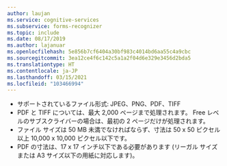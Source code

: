 ```yaml
---
author: laujan
ms.service: cognitive-services
ms.subservice: forms-recognizer
ms.topic: include
ms.date: 08/17/2019
ms.author: lajanuar
ms.openlocfilehash: 5e856b7cf6404a30bf983c4014bd6aa55c4a9cbc
ms.sourcegitcommit: 3ea12ce4f6c142c5a1a2f04d6e329e3456d2bda5
ms.translationtype: HT
ms.contentlocale: ja-JP
ms.lasthandoff: 03/15/2021
ms.locfileid: "103466994"
---
```

* サポートされているファイル形式: JPEG、PNG、PDF、TIFF 
* PDF と TIFF については、最大 2,000 ページまで処理されます。 Free レベルのサブスクライバーの場合は、最初の 2 ページだけが処理されます。 
* ファイル サイズは 50 MB 未満でなければならず、寸法は 50 x 50 ピクセル以上 10,000 x 10,000 ピクセル以下です。 
* PDF の寸法は、17 x 17 インチ以下である必要があります (リーガル サイズまたは A3 サイズ以下の用紙に対応します)。
